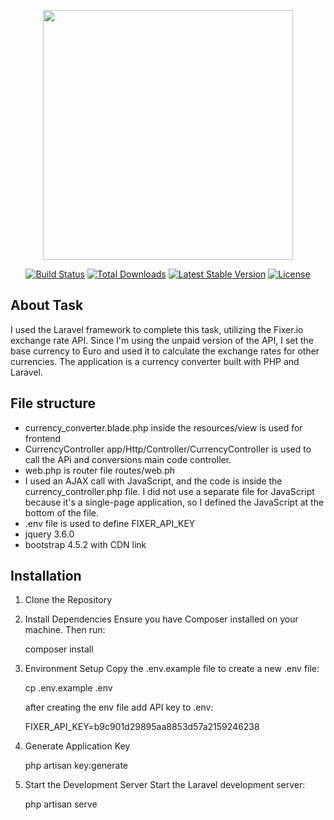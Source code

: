 <p align="center"><a href="https://laravel.com" target="_blank"><img src="https://raw.githubusercontent.com/laravel/art/master/logo-lockup/5%20SVG/2%20CMYK/1%20Full%20Color/laravel-logolockup-cmyk-red.svg" width="400"></a></p>

<p align="center">
<a href="https://travis-ci.org/laravel/framework"><img src="https://travis-ci.org/laravel/framework.svg" alt="Build Status"></a>
<a href="https://packagist.org/packages/laravel/framework"><img src="https://img.shields.io/packagist/dt/laravel/framework" alt="Total Downloads"></a>
<a href="https://packagist.org/packages/laravel/framework"><img src="https://img.shields.io/packagist/v/laravel/framework" alt="Latest Stable Version"></a>
<a href="https://packagist.org/packages/laravel/framework"><img src="https://img.shields.io/packagist/l/laravel/framework" alt="License"></a>
</p>

## About Task

I used the Laravel framework to complete this task, utilizing the Fixer.io exchange rate API. Since I'm using the unpaid version of the API, I set the base currency to Euro and used it to calculate the exchange rates for other currencies. The application is a currency converter built with PHP and Laravel.

## File structure
- currency_converter.blade.php inside the resources/view is used for frontend 
- CurrencyController app/Http/Controller/CurrencyController is used to call the APi and conversions main code controller.
- web.php is router file routes/web.ph
- I used an AJAX call with JavaScript, and the code is inside the currency_controller.php file. I did not use a separate file for JavaScript because it's a single-page application, so I defined the JavaScript at the bottom of the file. 
- .env file is used to define FIXER_API_KEY
- jquery 3.6.0
- bootstrap 4.5.2 with CDN link

## Installation
1.	Clone the Repository
2.	Install Dependencies
    Ensure you have Composer installed on your machine. Then run:
    <!-- command -->
    composer install

3.	Environment Setup
    Copy the .env.example file to create a new .env file:
    <!-- command -->
    cp .env.example .env

    after creating the env file add API key to .env:

    FIXER_API_KEY=b9c901d29895aa8853d57a2159246238

4.	Generate Application Key

    php artisan key:generate

5.	Start the Development Server
    Start the Laravel development server:
    <!-- command -->
    php artisan serve

